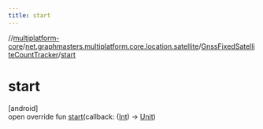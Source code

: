 ```yaml
---
title: start
---
```

//[multiplatform-core](../../../index.html)/[net.graphmasters.multiplatform.core.location.satellite](../index.html)/[GnssFixedSatelliteCountTracker](index.html)/[start](start.html)



# start



[android]\
open override fun [start](start.html)(callback: ([Int](https://kotlinlang.org/api/latest/jvm/stdlib/kotlin/-int/index.html)) -&gt; [Unit](https://kotlinlang.org/api/latest/jvm/stdlib/kotlin/-unit/index.html))




